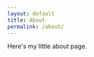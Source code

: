 ```yaml
---
layout: default
title: About
permalink: /about/
---
```


Here's my little about page.


[jekyll-organization]: https://github.com/jekyll
